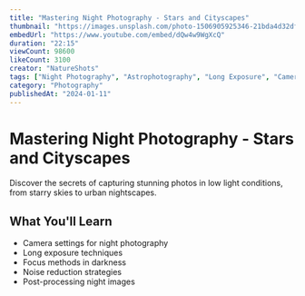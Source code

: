 ```yaml
---
title: "Mastering Night Photography - Stars and Cityscapes"
thumbnail: "https://images.unsplash.com/photo-1506905925346-21bda4d32df4?ixlib=rb-4.0.3&auto=format&fit=crop&w=400&h=225"
embedUrl: "https://www.youtube.com/embed/dQw4w9WgXcQ"
duration: "22:15"
viewCount: 98600
likeCount: 3100
creator: "NatureShots"
tags: ["Night Photography", "Astrophotography", "Long Exposure", "Camera Settings"]
category: "Photography"
publishedAt: "2024-01-11"
---
```


# Mastering Night Photography - Stars and Cityscapes

Discover the secrets of capturing stunning photos in low light conditions, from starry skies to urban nightscapes.

## What You'll Learn
- Camera settings for night photography
- Long exposure techniques
- Focus methods in darkness
- Noise reduction strategies
- Post-processing night images
